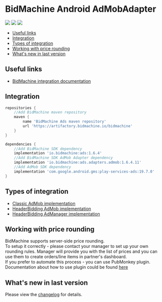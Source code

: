 # BidMachine Android AdMobAdapter

[<img src="https://img.shields.io/badge/SDK%20Version-1.6.4-brightgreen">](https://github.com/bidmachine/BidMachine-Android-SDK)
[<img src="https://img.shields.io/badge/Adapter%20Version-1.6.4.11-green">](https://artifactory.bidmachine.io/bidmachine/io/bidmachine/ads.adapters.admob/1.6.4.11/)
[<img src="https://img.shields.io/badge/AdMob%20Version-19.7.0-blue">](https://developers.google.com/admob/android/quick-start)

* [Useful links](#useful-links)
* [Integration](#integration)
* [Types of integration](#types-of-integration)
* [Working with price rounding](#working-with-price-rounding)
* [What's new in last version](#whats-new-in-last-version)

## Useful links
* [BidMachine integration documentation](https://wiki.appodeal.com/display/BID/BidMachine+Android+SDK+Documentation)

## Integration
```gradle
repositories {
    //Add BidMachine maven repository
    maven {
        name 'BidMachine Ads maven repository'
        url 'https://artifactory.bidmachine.io/bidmachine'
    }
}

dependencies {
    //Add BidMachine SDK dependency
    implementation 'io.bidmachine:ads:1.6.4'
    //Add BidMachine SDK AdMob Adapter dependency
    implementation 'io.bidmachine:ads.adapters.admob:1.6.4.11'
    //Add AdMob SDK dependency
    implementation 'com.google.android.gms:play-services-ads:19.7.0'
}
```

## Types of integration
* [Classic AdMob implementation](example_admob)
* [HeaderBidding AdMob implementation](example_admob_fetch)
* [HeaderBidding AdManager implementation](example_ad_manager)

## Working with price rounding
BidMachine supports server-side price rounding.<br>
To setup it correctly - please contact your manager to set up your own rounding rules. Manager will provide you with the list of prices and you can use them to create orders/line items in partner's dashboard.<br>
If you prefer to automate this process - you can use PubMonkey plugin.<br>
Documentation about how to use plugin could be found [here](https://doc.bidmachine.io/eng/ssp-publisher-integration-documentation/bidmachine-custom-adapters/how-to-use-plugin-for-integration-via-mopub-google/creating-line-items-in-google-ad-manager-dashboard)

## What's new in last version
Please view the [changelog](CHANGELOG.md) for details.